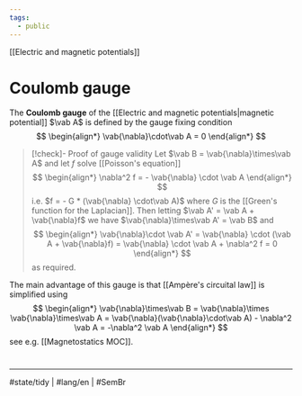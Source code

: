 ```yaml
---
tags:
  - public
---
```

[[Electric and magnetic potentials]]
# Coulomb gauge

The **Coulomb gauge** of the [[Electric and magnetic potentials|magnetic potential]] $\vab A$ is defined by the gauge fixing condition
$$
\begin{align*}
\vab{\nabla}\cdot\vab A = 0
\end{align*}
$$

> [!check]- Proof of gauge validity
> Let $\vab B = \vab{\nabla}\times\vab A$ and let $f$ solve [[Poisson's equation]]
> $$
> \begin{align*}
> \nabla^2 f = - \vab{\nabla} \cdot \vab A
> \end{align*}
> $$
> i.e. $f = - G * (\vab{\nabla} \cdot\vab A)$ where $G$ is the [[Green's function for the Laplacian]].
> Then letting $\vab A' = \vab A + \vab{\nabla}f$ we have $\vab{\nabla}\times\vab A' = \vab B$ and
> $$
> \begin{align*}
> \vab{\nabla}\cdot \vab A' = \vab{\nabla} \cdot (\vab A + \vab{\nabla}f) = \vab{\nabla} \cdot \vab A + \nabla^2 f = 0
> \end{align*}
> $$
> as required.
> <span class="QED"/>

The main advantage of this gauge is that [[Ampère's circuital law]] is simplified using
$$
\begin{align*}
\vab{\nabla}\times\vab B = \vab{\nabla}\times \vab{\nabla}\times\vab A = \vab{\nabla}(\vab{\nabla}\cdot\vab A) - \nabla^2 \vab A = -\nabla^2 \vab A
\end{align*}
$$
see e.g. [[Magnetostatics MOC]].


#
---
#state/tidy | #lang/en | #SemBr
